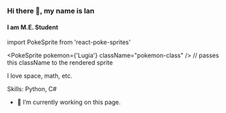 ### Hi there 👋, my name is Ian 
#### I am M.E. Student
import PokeSprite from 'react-poke-sprites'

<PokeSprite pokemon={'Lugia'} className="pokemon-class" /> // passes this className to the rendered sprite

I love space, math, etc.

Skills: Python, C#

- 🔭 I’m currently working on this page. 

